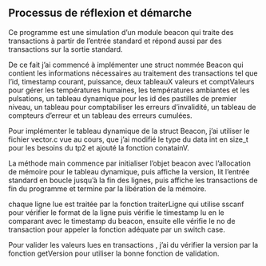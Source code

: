 ## Processus de réflexion et démarche 

Ce programme est une simulation d’un module beacon qui traite des transactions à partir de l’entrée standard et répond aussi par des transactions sur la sortie standard.

De ce fait j’ai commencé à implémenter une struct nommée Beacon qui contient les informations nécessaires au traitement des transactions tel que l’id, timestamp courant, puissance, deux tableauX valeurs et comptValeurs pour gérer les températures  humaines,  les températures  ambiantes et les pulsations,  un tableau dynamique pour les id des pastilles de premier niveau, un tableau pour comptabiliser les erreurs d’invalidité, un tableau de compteurs d’erreur et un tableau des erreurs cumulées.

Pour implémenter le tableau dynamique de la struct Beacon, j’ai utiliser le fichier vector.c vue au cours, que j’ai modifié le type du data int en size_t pour les besoins du tp2 et ajouté la fonction conatainV.

La méthode main commence par initialiser l’objet beacon avec l’allocation de mémoire pour le tableau dynamique, puis affiche la version, lit l’entrée standard en boucle jusqu’à la fin des lignes, puis affiche les transactions de fin du programme et termine par la libération de la mémoire.
 
chaque ligne lue est traitée par la fonction traiterLigne qui utilise sscanf pour vérifier le format de la ligne puis vérifie le timestamp lu en le comparant avec le timestamp du beacon, ensuite elle vérifie le no de transaction pour appeler la fonction adéquate par un switch case.

Pour valider les valeurs lues en transactions , j’ai du vérifier la version par la fonction getVersion pour utiliser la bonne fonction de validation.
